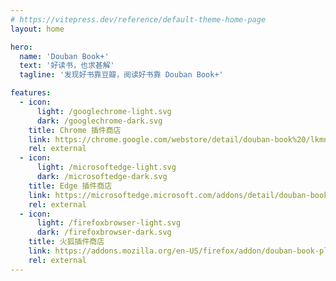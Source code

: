 ```yaml
---
# https://vitepress.dev/reference/default-theme-home-page
layout: home

hero:
  name: 'Douban Book+'
  text: '好读书，也求甚解'
  tagline: '发现好书靠豆瓣，阅读好书靠 Douban Book+'

features:
  - icon:
      light: /googlechrome-light.svg
      dark: /googlechrome-dark.svg
    title: Chrome 插件商店
    link: https://chrome.google.com/webstore/detail/douban-book%20/lkmnoeojcpmcpjlbhbjbilpmccfljdoj
    rel: external
  - icon:
      light: /microsoftedge-light.svg
      dark: /microsoftedge-dark.svg
    title: Edge 插件商店
    link: https://microsoftedge.microsoft.com/addons/detail/douban-book/kfdimcpljilcbhmlogkagbbjpjkdihom
    rel: external
  - icon:
      light: /firefoxbrowser-light.svg
      dark: /firefoxbrowser-dark.svg
    title: 火狐插件商店
    link: https://addons.mozilla.org/en-US/firefox/addon/douban-book-plus/
    rel: external
---
```


<vendors/>
<panda-hr/>
<vote-us/>
<media/>
